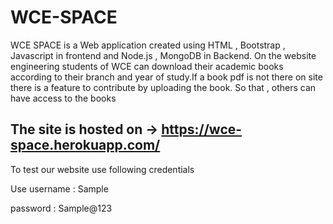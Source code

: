 # WCE-SPACE

WCE SPACE is a Web application created using HTML , Bootstrap , Javascript in frontend and Node.js , MongoDB in Backend. On the website engineering students of WCE can download their academic books according to their branch and year of study.If a book pdf is not there on site there is a feature to contribute by uploading the book. So that , others can have access to the books

## The site is hosted on -> https://wce-space.herokuapp.com/

To test our website use following credentials

Use username : Sample

password : Sample@123